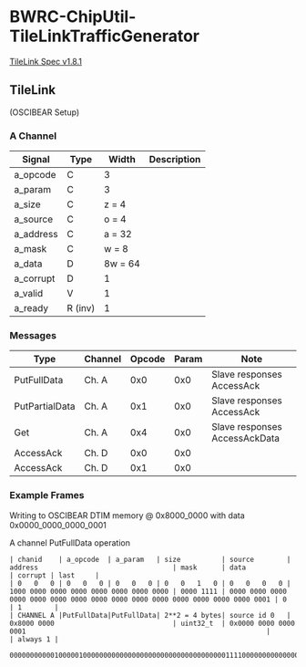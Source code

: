 # BWRC-ChipUtil-TileLinkTrafficGenerator

[TileLink Spec v1.8.1](https://starfivetech.com/uploads/tilelink_spec_1.8.1.pdf)

## TileLink

(OSCIBEAR Setup)

### A Channel

| Signal    | Type    | Width | Description |
| --------- | ------- | ----- | -------- |
| a_opcode  | C       | 3       | |
| a_param   | C       | 3       | |
| a_size    | C       | z = 4   | |
| a_source  | C       | o = 4   | |
| a_address | C       | a = 32  | |
| a_mask    | C       | w = 8   | |
| a_data    | D       | 8w = 64 | |
| a_corrupt | D       | 1       | |
| a_valid   | V       | 1       | |
| a_ready   | R (inv) | 1       | |

### Messages

| Type            | Channel | Opcode | Param | Note                           |
| --------------- | ------- | ------ | ----- | ------------------------------ |
| PutFullData     | Ch. A   | 0x0    | 0x0   | Slave responses AccessAck      |
| PutPartialData  | Ch. A   | 0x1    | 0x0   | Slave responses AccessAck      |
| Get             | Ch. A   | 0x4    | 0x0   | Slave responses AccessAckData  |
| AccessAck       | Ch. D   | 0x0    | 0x0   |                                |
| AccessAck       | Ch. D   | 0x1    | 0x0   |                                |


### Example Frames

Writing to OSCIBEAR DTIM memory @ 0x8000_0000 with data 0x0000_0000_0000_0001

A channel PutFullData operation

```
| chanid    | a_opcode  | a_param   | size          | source        | address                                 | mask      | data                                                                            | corrupt | last     |
| 0   0   0 | 0   0   0 | 0   0   0 | 0   0   1   0 | 0   0   0   0 | 1000 0000 0000 0000 0000 0000 0000 0000 | 0000 1111 | 0000 0000 0000 0000 0000 0000 0000 0000 0000 0000 0000 0000 0000 0000 0000 0001 | 0       | 1        |
| CHANNEL A |PutFullData|PutFullData| 2**2 = 4 bytes| source id 0   | 0x8000 0000                             | uint32_t  | 0x0000 0000 0000 0001                                                           |         | always 1 |
```

```
000000000001000001000000000000000000000000000000000001111000000000000000000000000000000000000000000000000000000000000000101
```
